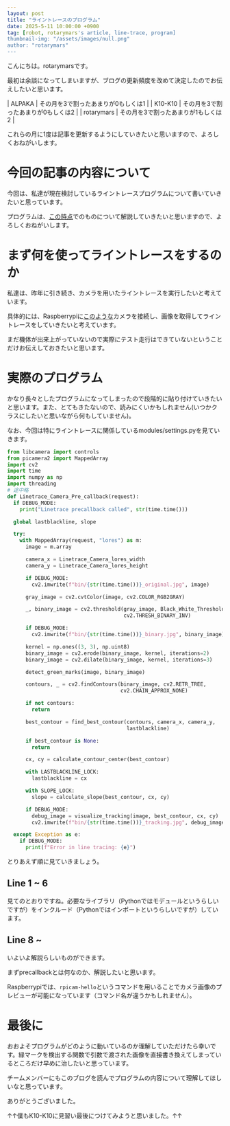 ```yaml
---
layout: post
title: "ライントレースのプログラム"
date: 2025-5-11 10:00:00 +0900
tag: [robot, rotarymars's article, line-trace, program]
thumbnail-img: "/assets/images/null.png"
author: "rotarymars"
---
```

こんにちは。rotarymarsです。

最初は余談になってしまいますが、ブログの更新頻度を改めて決定したのでお伝えしたいと思います。

| ALPAKA | その月を3で割ったあまりが0もしくは1 |
| K10-K10 | その月を3で割ったあまりが0もしくは2 |
| rotarymars | その月を3で割ったあまりが1もしくは2 |

これらの月に1度は記事を更新するようにしていきたいと思いますので、よろしくおねがいします。

# 今回の記事の内容について
今回は、私達が現在検討しているライントレースプログラムについて書いていきたいと思っています。

プログラムは、[この時点](https://github.com/techno-robocup/robocup2025_raspberrypi_program/tree/2aa6a78f848aa399d7de8e9522e22457549cda2c)でのものについて解説していきたいと思いますので、よろしくおねがいします。

# まず何を使ってライントレースをするのか
私達は、昨年に引き続き、カメラを用いたライントレースを実行したいと考えています。

具体的には、Raspberrypiに[このような](https://www.marutsu.co.jp/pc/i/2582866/?srsltid=AfmBOopbmXQJaQxBT3iPoE_9YWJHDGGlkC7d1VmHUMrUX68OTDen-XPl)カメラを接続し、画像を取得してライントレースをしていきたいと考えています。

まだ機体が出来上がっていないので実際にテスト走行はできていないということだけお伝えしておきたいと思います。

# 実際のプログラム
かなり長々としたプログラムになってしまったので段階的に貼り付けていきたいと思います。また、とてもきたないので、読みにくいかもしれません(いつかクラスにしたいと思いながら何もしていません)。

なお、今回は特にライントレースに関係しているmodules/settings.pyを見ていきます。

```python
from libcamera import controls
from picamera2 import MappedArray
import cv2
import time
import numpy as np
import threading
# 途中略
def Linetrace_Camera_Pre_callback(request):
  if DEBUG_MODE:
    print("Linetrace precallback called", str(time.time()))

  global lastblackline, slope

  try:
    with MappedArray(request, "lores") as m:
      image = m.array

      camera_x = Linetrace_Camera_lores_width
      camera_y = Linetrace_Camera_lores_height

      if DEBUG_MODE:
        cv2.imwrite(f"bin/{str(time.time())}_original.jpg", image)

      gray_image = cv2.cvtColor(image, cv2.COLOR_RGB2GRAY)

      _, binary_image = cv2.threshold(gray_image, Black_White_Threshold, 255,
                                      cv2.THRESH_BINARY_INV)

      if DEBUG_MODE:
        cv2.imwrite(f"bin/{str(time.time())}_binary.jpg", binary_image)

      kernel = np.ones((3, 3), np.uint8)
      binary_image = cv2.erode(binary_image, kernel, iterations=2)
      binary_image = cv2.dilate(binary_image, kernel, iterations=3)

      detect_green_marks(image, binary_image)

      contours, _ = cv2.findContours(binary_image, cv2.RETR_TREE,
                                     cv2.CHAIN_APPROX_NONE)

      if not contours:
        return

      best_contour = find_best_contour(contours, camera_x, camera_y,
                                       lastblackline)

      if best_contour is None:
        return

      cx, cy = calculate_contour_center(best_contour)

      with LASTBLACKLINE_LOCK:
        lastblackline = cx

      with SLOPE_LOCK:
        slope = calculate_slope(best_contour, cx, cy)

      if DEBUG_MODE:
        debug_image = visualize_tracking(image, best_contour, cx, cy)
        cv2.imwrite(f"bin/{str(time.time())}_tracking.jpg", debug_image)

  except Exception as e:
    if DEBUG_MODE:
      print(f"Error in line tracing: {e}")
```
とりあえず順に見ていきましょう。
## Line 1 ~ 6
見てのとおりですね。必要なライブラリ（Pythonではモデュールというらしいですが）をインクルード（Pythonではインポートというらしいですが）しています。
## Line 8 ~
いよいよ解説らしいものができます。

まずprecallbackとは何なのか、解説したいと思います。

Raspberrypiでは、`rpicam-hello`というコマンドを用いることでカメラ画像のプレビューが可能になっています（コマンド名が違うかもしれません）。


# 最後に
おおよそプログラムがどのように動いているのか理解していただけたら幸いです。緑マークを検出する関数で引数で渡された画像を直接書き換えてしまっているところだけ早めに治したいと思っています。

チームメンバーにもこのブログを読んでプログラムの内容について理解してほしいなと思っています。

ありがとうございました。

↑↑僕もK10-K10に見習い最後につけてみようと思いました。↑↑